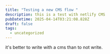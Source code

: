 ```yaml
---
title: "Testing a new CMS flow "
description: this is a test with netlify CMS
pubDatetime: 2025-04-14T03:21:08.828Z
draft: false
tags:
  - uncategorized
---
```

i﻿t's better to write with a cms than to not write.